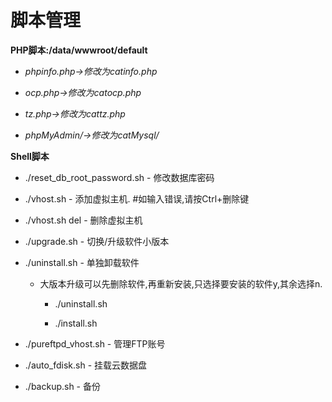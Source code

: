 # 脚本管理

**PHP脚本:/data/wwwroot/default**

* _phpinfo.php-&gt;修改为catinfo.php_

* _ocp.php-&gt;修改为catocp.php_

* _tz.php-&gt;修改为cattz.php_

* _phpMyAdmin/-&gt;修改为catMysql/_

**Shell脚本**

* ./reset\_db\_root\_password.sh - 修改数据库密码

* ./vhost.sh - 添加虚拟主机. \#如输入错误,请按Ctrl+删除键

* ./vhost.sh del - 删除虚拟主机

* ./upgrade.sh - 切换/升级软件小版本

* ./uninstall.sh - 单独卸载软件

  * 大版本升级可以先删除软件,再重新安装,只选择要安装的软件y,其余选择n.

    * ./uninstall.sh

    * ./install.sh

* ./pureftpd\_vhost.sh - 管理FTP账号

* ./auto\_fdisk.sh - 挂载云数据盘

* ./backup.sh - 备份



